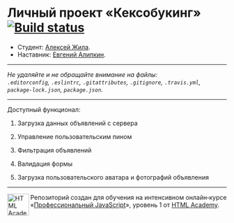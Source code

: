# Личный проект «Кексобукинг» [![Build status][travis-image]][travis-url]

* Студент: [Алексей Жила](https://up.htmlacademy.ru/javascript/19/user/1168065).
* Наставник: [Евгений Алипкин](https://htmlacademy.ru/profile/ealipkin).

---

_Не удаляйте и не обращайте внимание на файлы:_<br>
_`.editorconfig`, `.eslintrc`, `.gitattributes`, `.gitignore`, `.travis.yml`, `package-lock.json`, `package.json`._

---

Доступный функционал:

1. Загрузка данных объявлений с сервера

2. Управление пользовательским пином

3. Фильтрация объявлений

4. Валидация формы

5. Загрузка пользовательского аватара и фотографий объявления

---

<a href="https://htmlacademy.ru/intensive/javascript"><img align="left" width="50" height="50" alt="HTML Academy" src="https://up.htmlacademy.ru/static/img/intensive/javascript/logo-for-github-2.png"></a>

Репозиторий создан для обучения на интенсивном онлайн‑курсе «[Профессиональный JavaScript](https://htmlacademy.ru/intensive/javascript)», уровень 1 от [HTML Academy](https://htmlacademy.ru).

[travis-image]: https://travis-ci.com/htmlacademy-javascript/1168065-keksobooking-19.svg?branch=master
[travis-url]: https://travis-ci.com/htmlacademy-javascript/1168065-keksobooking-19
